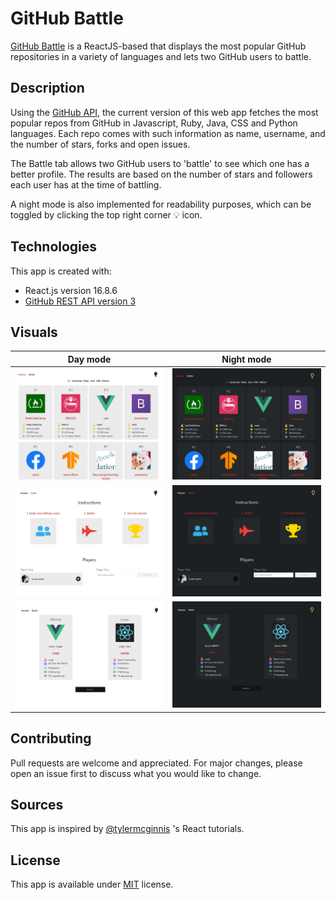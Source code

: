 # GitHub Battle

[GitHub Battle](https://github-battling.herokuapp.com/) is a ReactJS-based that displays the most popular GitHub repositories in a variety of languages and lets two GitHub users to battle.

## Description

Using the [GitHub API](https://developer.github.com/v3/), the current version of this web app fetches the most popular repos from GitHub in Javascript, Ruby, Java, CSS and Python languages. Each repo comes with such information as name, username, and the number of stars, forks and open issues.

The Battle tab allows two GitHub users to 'battle' to see which one has a better profile. The results are based on the number of stars and followers each user has at the time of battling.

A night mode is also implemented for readability purposes, which can be toggled by clicking the top right corner 💡 icon.

## Technologies

This app is created with:

- React.js version 16.8.6
- [GitHub REST API version 3](https://developer.github.com/v3/)

## Visuals

|            Day mode            |          Night mode           |
| :----------------------------: | :---------------------------: |
| ![](visuals/popular-light.png) | ![](visuals/popular-dark.png) |
| ![](visuals/battle-light.png)  | ![](visuals/battle-dark.png)  |
| ![](visuals/results-light.png) | ![](visuals/results-dark.png) |

## Contributing

Pull requests are welcome and appreciated. For major changes, please open an issue first to discuss what you would like to change.

## Sources

This app is inspired by [@tylermcginnis](https://github.com/tylermcginnis) 's React tutorials.

## License

This app is available under [MIT](https://choosealicense.com/licenses/mit/) license.
